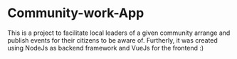 # Community-work-App
This is a project to facilitate local leaders of a given community arrange and publish events for their citizens to be aware of. Furtherly, it was created using NodeJs as backend framework and VueJs for the frontend :)
